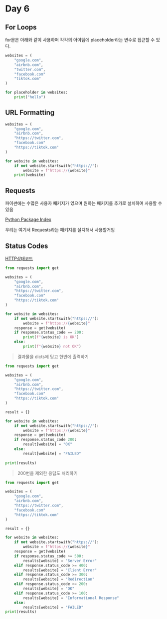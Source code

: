 # Day 6



## For Loops

for문은 아래와 같이 사용하며 각각의 아이템에 placeholder라는 변수로 접근할 수 있다.

```python
websites = (
	"google.com",
    "airbnb.com",
    "twitter.com",
    "facebook.com"
    "tiktok.com"
)

for placeholder in websites:
    print("hello")
```



## URL Formatting

```python
websites = (
	"google.com",
    "airbnb.com",
    "https://twitter.com",
    "facebook.com"
    "https://tiktok.com"
)

for website in websites:
	if not website.startswith("https://"):
        website = f"https://{website}"
    print(website)                    
```



## Requests

파이썬에는 수많은 사용자 패키지가 있으며 원하는 패키지를 추가로 설치하여 사용할 수 있음

[Python Package Index](pypi.org)

우리는 여기서 Requests라는 패키지를 설치해서 사용할거임



## Status Codes

[HTTP상태코드](https://developer.mozilla.org/ko/docs/Web/HTTP/Status)

```python
from requests import get

websites = (
	"google.com",
    "airbnb.com",
    "https://twitter.com",
    "facebook.com"
    "https://tiktok.com"
)

for website in websites:
	if not website.startswith("https://"):
        website = f"https://{website}"
    response = get(website)
    if response.status_code == 200:
        print(f"{website} is OK")
    else:
        print(f"{website} not OK")
```



>  결과물을 dicts에 담고 한번에 출력하기

```python
from requests import get

websites = (
	"google.com",
    "airbnb.com",
    "https://twitter.com",
    "facebook.com"
    "https://tiktok.com"
)

result = {}

for website in websites:
	if not website.startswith("https://"):
        website = f"https://{website}"
    response = get(website)
    if response.status_code 200:
        result[website] = "OK"
    else:
        result[website] = "FAILED"
        
print(results) 
```



> 200번을 제외한 응답도 처리하기

```python
from requests import get

websites = (
	"google.com",
    "airbnb.com",
    "https://twitter.com",
    "facebook.com"
    "https://tiktok.com"
)

result = {}

for website in websites:
	if not website.startswith("https://"):
        website = f"https://{website}"
    response = get(website)
    if response.status_code >= 500:
        results[website] = "Server Error"
    elif response.status_code >= 400:
        results[website] = "Client Error"
	elif response.status_code >= 300:
    	results[website] = "Redirection"
	elif response.status_code >= 200:
    	results[website] = "OK"
	elif response.status_code >= 100:
    	results[website] = "Informational Response"
	else:
    	results[website] = "FAILED"    
print(results) 
```


